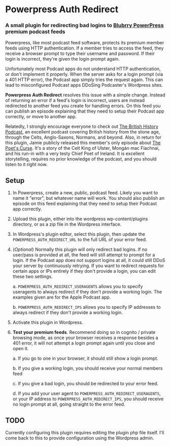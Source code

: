 # Powerpress Auth Redirect
### A small plugin for redirecting bad logins to [Blubrry PowerPress](http://wordpress.org/plugins/powerpress/ "Blubrry PowerPress") premium podcast feeds

Powerpress, like most podcast feed software, protects its premium member feeds using HTTP authentication. If a member tries to access the feed, they receive a browser prompt to type their username and password. If their login is incorrect, they're given the login prompt again.

Unfortunately most Podcast apps do not understand HTTP authentication, or don't implement it properly. When the server asks for a login prompt (via a 401 HTTP error), the Podcast app simply tries the request again. This can lead to misconfigured Podcast apps DDoSing Podcaster's Wordpress sites.

**Powerpress Auth Redirect** resolves this issue with a simple change. Instead of returning an error if a feed's login is incorrect, users are instead redirected to another feed you create for handling errors. On this feed you can publish an episode explaining that they need to setup their Podcast app correctly, or move to another app.

Relatedly, I strongly encourage everyone to check out [The British History Podcast](https://www.thebritishhistorypodcast.com/ "The British History Podcast"), an excellent podcast covering British history from the stone age, through the Celts, Anglo-Saxons, Normans, and beyond. Also, in return for this plugin, Jamie publicly released this member's only episode about [The Poet's Curse](https://www.thebritishhistorypodcast.com/bonus-episode-from-the-archive/ "The Poet's Curse"). It's a story of the Celt King of Ulster, Mongán mac Fíachnai, and his run-in with a very testy Chief Poet of Ireland. It is excellent storytelling, requires no prior knowledge of the podcast, and you should listen to it right now.

## Setup

1. In Powerpress, create a new, public, podcast feed. Likely you want to name it "error", but whatever name will work. You should also publish an episode on this feed explaining that they need to setup their Podcast app correctly.

1. Upload this plugin, either into the wordpress wp-content/plugins directory, or as a zip file in the Wordpress interface.

1. In Wordpress's plugin editor, select this plugin, then update the `POWERPRESS_AUTH_REDIRECT_URL` to the full URL of your error feed.

1. (*Optional*) Normally this plugin will only redirect bad logins. If no user/pass is provided at all, the feed will still attempt to prompt for a login. If the Podcast app does not support logins at all, it could still DDoS your server by continuously retrying. If you want to redirect requests for certain apps or IPs entirely if they don't provide a login, you can edit these two settings.

    a.  `POWERPRESS_AUTH_REDIRECT_USERAGENTS` allows you to specify useragents to always redirect if they don't provide a working login. The examples given are for the Apple Podcast app.
	
    b. `POWERPRESS_AUTH_REDIRECT_IPS` allows you to specify IP addresses to always redirect if they don't provide a working login.
  
1. Activate this plugin in Wordpress. 

1. **Test your premium feeds**. Recommend doing so in cognito / private browsing mode, as once your browser receives a response besides a 401 error, it will not attempt a login prompt again until you close and open it.

    a. If you go to one in your browser, it should still show a login prompt.

    b. If you give a working login, you should receive your normal members feed

    c. If you give a bad login, you should be redirected to your error feed.

    d. If you add your user agent to `POWERPRESS_AUTH_REDIRECT_USERAGENTS`, or your IP address to `POWERPRESS_AUTH_REDIRECT_IPS`, you should receive no login prompt at all, going straight to the error feed.
  
  
## TODO

Currently configuring this plugin requires editing the plugin php file itself. I'll come back to this to provide configuration using the Wordpress admin.